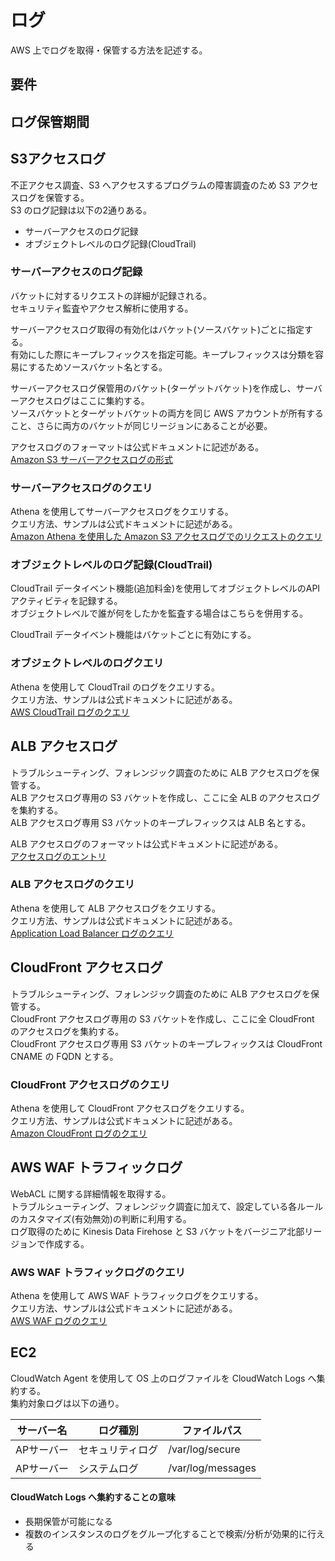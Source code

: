 # ログ
AWS 上でログを取得・保管する方法を記述する。  


## 要件

## ログ保管期間


## S3アクセスログ
不正アクセス調査、S3 へアクセスするプログラムの障害調査のため S3 アクセスログを保管する。  
S3 のログ記録は以下の2通りある。  

* サーバーアクセスのログ記録
* オブジェクトレベルのログ記録(CloudTrail)

### サーバーアクセスのログ記録
バケットに対するリクエストの詳細が記録される。  
セキュリティ監査やアクセス解析に使用する。  

サーバーアクセスログ取得の有効化はバケット(ソースバケット)ごとに指定する。  
有効にした際にキープレフィックスを指定可能。キープレフィックスは分類を容易にするためソースバケット名とする。  

サーバーアクセスログ保管用のバケット(ターゲットバケット)を作成し、サーバーアクセスログはここに集約する。  
ソースバケットとターゲットバケットの両方を同じ AWS アカウントが所有すること、さらに両方のバケットが同じリージョンにあることが必要。  

アクセスログのフォーマットは公式ドキュメントに記述がある。  
[Amazon S3 サーバーアクセスログの形式](https://docs.aws.amazon.com/ja_jp/AmazonS3/latest/dev/LogFormat.html)  

### サーバーアクセスログのクエリ
Athena を使用してサーバーアクセスログをクエリする。  
クエリ方法、サンプルは公式ドキュメントに記述がある。  
[Amazon Athena を使用した Amazon S3 アクセスログでのリクエストのクエリ](https://docs.aws.amazon.com/ja_jp/AmazonS3/latest/dev/using-s3-access-logs-to-identify-requests.html#querying-s3-access-logs-for-requests)  

### オブジェクトレベルのログ記録(CloudTrail)
CloudTrail データイベント機能(追加料金)を使用してオブジェクトレベルのAPIアクティビティを記録する。  
オブジェクトレベルで誰が何をしたかを監査する場合はこちらを併用する。  

CloudTrail データイベント機能はバケットごとに有効にする。  

### オブジェクトレベルのログクエリ
Athena を使用して CloudTrail のログをクエリする。  
クエリ方法、サンプルは公式ドキュメントに記述がある。  
[AWS CloudTrail ログのクエリ](https://docs.aws.amazon.com/ja_jp/athena/latest/ug/cloudtrail-logs.html)

## ALB アクセスログ
トラブルシューティング、フォレンジック調査のために ALB アクセスログを保管する。  
ALB アクセスログ専用の S3 バケットを作成し、ここに全 ALB のアクセスログを集約する。  
ALB アクセスログ専用 S3 バケットのキープレフィックスは ALB 名とする。  

ALB アクセスログのフォーマットは公式ドキュメントに記述がある。  
[アクセスログのエントリ](https://docs.aws.amazon.com/ja_jp/elasticloadbalancing/latest/application/load-balancer-access-logs.html#access-log-entry-format)

### ALB アクセスログのクエリ
Athena を使用して ALB アクセスログをクエリする。  
クエリ方法、サンプルは公式ドキュメントに記述がある。  
[Application Load Balancer ログのクエリ](https://docs.aws.amazon.com/ja_jp/athena/latest/ug/application-load-balancer-logs.html)

## CloudFront アクセスログ
トラブルシューティング、フォレンジック調査のために ALB アクセスログを保管する。  
CloudFront アクセスログ専用の S3 バケットを作成し、ここに全 CloudFront のアクセスログを集約する。  
CloudFront アクセスログ専用 S3 バケットのキープレフィックスは CloudFront CNAME の FQDN とする。  

### CloudFront アクセスログのクエリ
Athena を使用して CloudFront アクセスログをクエリする。  
クエリ方法、サンプルは公式ドキュメントに記述がある。  
[Amazon CloudFront ログのクエリ](https://docs.aws.amazon.com/ja_jp/athena/latest/ug/cloudfront-logs.html)

## AWS WAF トラフィックログ
WebACL に関する詳細情報を取得する。  
トラブルシューティング、フォレンジック調査に加えて、設定している各ルールのカスタマイズ(有効無効)の判断に利用する。  
ログ取得のために Kinesis Data Firehose と S3 バケットをバージニア北部リージョンで作成する。  

### AWS WAF トラフィックログのクエリ
Athena を使用して AWS WAF トラフィックログをクエリする。  
クエリ方法、サンプルは公式ドキュメントに記述がある。  
[AWS WAF ログのクエリ](https://docs.aws.amazon.com/ja_jp/athena/latest/ug/waf-logs.html)


## EC2 
CloudWatch Agent を使用して OS 上のログファイルを CloudWatch Logs へ集約する。  
集約対象ログは以下の通り。

|サーバー名|ログ種別|ファイルパス|
|---|---|---|
|APサーバー|セキュリティログ|/var/log/secure|
|APサーバー|システムログ|/var/log/messages|

#### CloudWatch Logs へ集約することの意味

* 長期保管が可能になる
* 複数のインスタンスのログをグループ化することで検索/分析が効果的に行える

